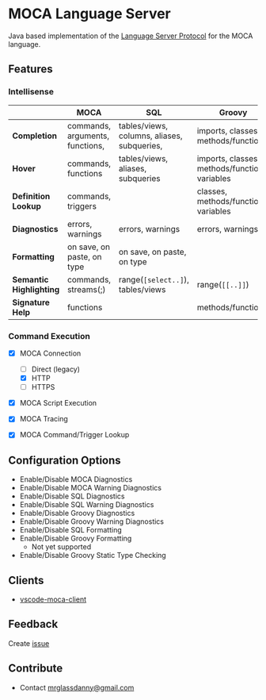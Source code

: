 # MOCA Language Server

Java based implementation of the [Language Server Protocol] for the MOCA language.


## Features

### Intellisense

|   | MOCA  | SQL  | Groovy  |
|---|---|---|---|
| **Completion**  | commands, arguments, functions,  | tables/views, columns, aliases, subqueries,  | imports, classes, methods/functions  |
| **Hover**  | commands, functions  | tables/views, aliases, subqueries  | imports, classes, methods/functions, variables  |
| **Definition Lookup**  | commands, triggers  |   | classes, methods/functions, variables  |
| **Diagnostics**  | errors, warnings  | errors, warnings  | errors, warnings  |
| **Formatting**  | on save, on paste, on type  | on save, on paste, on type  |   |
| **Semantic Highlighting**  | commands, streams(;)  | range(```[select..]```), tables/views  | range(```[[..]]```)  |
| **Signature Help**  | functions  |   | methods/functions  |


### Command Execution

- [x] MOCA Connection
    - [ ] Direct (legacy)
    - [x] HTTP
    - [ ] HTTPS
- [x] MOCA Script Execution
- [x] MOCA Tracing
- [x] MOCA Command/Trigger Lookup


## Configuration Options

- Enable/Disable MOCA Diagnostics
- Enable/Disable MOCA Warning Diagnostics
- Enable/Disable SQL Diagnostics
- Enable/Disable SQL Warning Diagnostics
- Enable/Disable Groovy Diagnostics
- Enable/Disable Groovy Warning Diagnostics
- Enable/Disable SQL Formatting
- Enable/Disable Groovy Formatting
    - Not yet supported
- Enable/Disable Groovy Static Type Checking



## Clients

- [vscode-moca-client]


## Feedback

Create [issue]


## Contribute

- Contact mrglassdanny@gmail.com




[Language Server Protocol]: https://langserver.org
[vscode-moca-client]: https://github.com/mrglassdanny/vscode-moca-client
[issue]: https://github.com/mrglassdanny/moca-language-server/issues